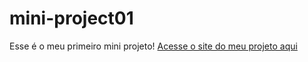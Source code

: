 # mini-project01
Esse é o meu primeiro mini projeto!
<a href="https://spectorprime.github.io/mini-project01/" target="_blank">Acesse o site do meu projeto aqui</a>

